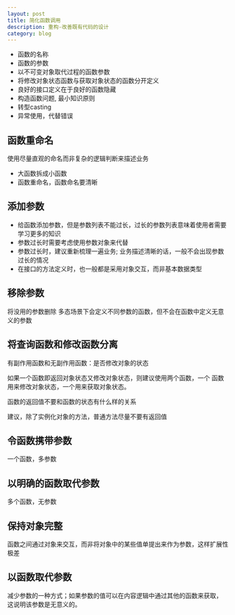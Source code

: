 ```yaml
---
layout: post
title: 简化函数调用
description: 重构-改善既有代码的设计
category: blog
---
```


* 函数的名称
* 函数的参数
* 以不可变对象取代过程的函数参数
* 将修改对象状态函数与获取对象状态的函数分开定义
* 良好的接口定义在于良好的函数隐藏
* 构造函数问题, 最小知识原则
* 转型casting
* 异常使用，代替错误

## 函数重命名

使用尽量直观的命名而非复杂的逻辑判断来描述业务

* 大函数拆成小函数
* 函数重命名，函数命名要清晰

## 添加参数

* 给函数添加参数，但是参数列表不能过长，过长的参数列表意味着使用者需要学习更多的知识
* 参数过长时需要考虑使用参数对象来代替
* 参数过长时，建议重新梳理一遍业务; 业务描述清晰的话，一般不会出现参数过长的情况
* 在接口的方法定义时，也一般都是采用对象交互，而非基本数据类型

## 移除参数

将没用的参数删除
多态场景下会定义不同参数的函数，但不会在函数中定义无意义的参数

## 将查询函数和修改函数分离

有副作用函数和无副作用函数：是否修改对象的状态

如果一个函数即返回对象状态又修改对象状态，则建议使用两个函数，一个
函数用来修改对象状态，一个用来获取对象状态。

函数的返回值不要和函数的状态有什么样的关系

建议，除了实例化对象的方法，普通方法尽量不要有返回值

## 令函数携带参数

一个函数，多参数

## 以明确的函数取代参数

多个函数，无参数

## 保持对象完整

函数之间通过对象来交互，而非将对象中的某些值单提出来作为参数，这样扩展性极差

## 以函数取代参数

减少参数的一种方式；如果参数的值可以在内容逻辑中通过其他的函数来获取，
这说明该参数是无意义的。




